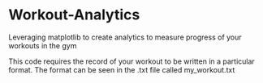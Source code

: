 # Workout-Analytics
Leveraging matplotlib to create analytics to measure progress of your workouts in the gym

This code requires the record of your workout to be written in a particular format. The format can be seen in the .txt file called my_workout.txt
